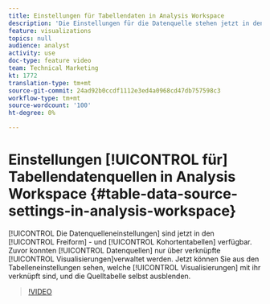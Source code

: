 ```yaml
---
title: Einstellungen für Tabellendaten in Analysis Workspace
description: 'Die Einstellungen für die Datenquelle stehen jetzt in den Freiform- und Kohortentabellen zur Verfügung. Zuvor konnten Datenquellen nur über verknüpfte Visualisierungen verwaltet werden. Jetzt können Sie aus den Tabelleneinstellungen sehen, welche Visualisierungen mit ihr verknüpft sind, und die Quelltabelle selbst ausblenden. '
feature: visualizations
topics: null
audience: analyst
activity: use
doc-type: feature video
team: Technical Marketing
kt: 1772
translation-type: tm+mt
source-git-commit: 24ad92b0ccdf1112e3ed4a0968cd47db757598c3
workflow-type: tm+mt
source-wordcount: '100'
ht-degree: 0%

---
```



# Einstellungen [!UICONTROL für] Tabellendatenquellen in Analysis Workspace {#table-data-source-settings-in-analysis-workspace}

[!UICONTROL Die Datenquelleneinstellungen] sind jetzt in den [!UICONTROL Freiform] - und [!UICONTROL Kohortentabellen] verfügbar. Zuvor konnten [!UICONTROL Datenquellen] nur über verknüpfte [!UICONTROL Visualisierungen]verwaltet werden. Jetzt können Sie aus den Tabelleneinstellungen sehen, welche [!UICONTROL Visualisierungen] mit ihr verknüpft sind, und die Quelltabelle selbst ausblenden.

>[!VIDEO](https://video.tv.adobe.com/v/23558/?quality=12)
